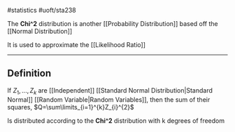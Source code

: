 #statistics 
#uoft/sta238 

The **Chi^2** distribution is another [[Probability Distribution]] based off the [[Normal Distribution]]

It is used to approximate the [[Likelihood Ratio]]

---
## Definition
If $Z_{1},...,Z_{k}$ are [[Independent]] [[Standard Normal Distribution|Standard Normal]] [[Random Variable|Random Variables]], then the sum of their squares,
$Q=\sum\limits_{i=1}^{k}Z_{i}^{2}$

Is distributed according to the **Chi^2** distribution with k degrees of freedom